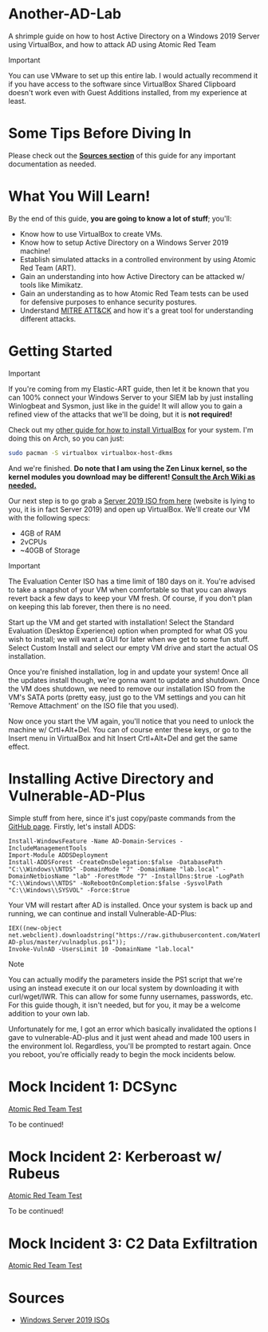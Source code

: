 # Another-AD-Lab
A shrimple guide on how to host Active Directory on a Windows 2019 Server using VirtualBox, and how to attack AD using Atomic Red Team

> [!IMPORTANT]
> You can use VMware to set up this entire lab. I would actually recommend it if you have access to the software since VirtualBox Shared Clipboard doesn't work even with Guest Additions installed, from my experience at least. 

# Some Tips Before Diving In
Please check out the <strong>[Sources section](#sources)</strong> of this guide for any important documentation as needed. 

# What You Will Learn!
By the end of this guide, <strong>you are going to know a lot of stuff</strong>; you'll:
- Know how to use VirtualBox to create VMs.
- Know how to setup Active Directory on a Windows Server 2019 machine!
- Establish simulated attacks in a controlled environment by using Atomic Red Team (ART).
- Gain an understanding into how Active Directory can be attacked w/ tools like Mimikatz.
- Gain an understanding as to how Atomic Red Team tests can be used for defensive purposes to enhance security postures.
- Understand [MITRE ATT&CK](https://attack.mitre.org/) and how it's a great tool for understanding different attacks. 

# Getting Started
> [!IMPORTANT]
> If you're coming from my Elastic-ART guide, then let it be known that you can 100% connect your Windows Server to your SIEM lab by just installing Winlogbeat and Sysmon, just like in the guide! It will allow you to gain a refined view of the attacks that we'll be doing, but it is **not required!**

Check out my [other guide for how to install VirtualBox](https://github.com/nubbsterr/Elastic-ART/blob/main/README.md#virtualbox-installation) for your system. I'm doing this on Arch, so you can just:

```bash
sudo pacman -S virtualbox virtualbox-host-dkms
```

And we're finished. **Do note that I am using the Zen Linux kernel, so the kernel modules you download may be different! [Consult the Arch Wiki as needed.](https://wiki.archlinux.org/title/VirtualBox)**

Our next step is to go grab a [Server 2019 ISO from here](https://www.microsoft.com/en-us/evalcenter/download-windows-server-2022) (website is lying to you, it is in fact Server 2019) and open up VirtualBox. We'll create our VM with the following specs:

- 4GB of RAM
- 2vCPUs
- ~40GB of Storage

> [!IMPORTANT]
> The Evaluation Center ISO has a time limit of 180 days on it. You're advised to take a snapshot of your VM when comfortable so that you can always revert back a few days to keep your VM fresh. Of course, if you don't plan on keeping this lab forever, then there is no need. 

Start up the VM and get started with installation! Select the Standard Evaluation (Desktop Experience) option when prompted for what OS you wish to install; we will want a GUI for later when we get to some fun stuff. Select Custom Install and select our empty VM drive and start the actual OS installation. 

Once you're finished installation, log in and update your system! Once all the updates install though, we're gonna want to update and shutdown. Once the VM does shutdown, we need to remove our installation ISO from the VM's SATA ports (pretty easy, just go to the VM settings and you can hit 'Remove Attachment' on the ISO file that you used).

Now once you start the VM again, you'll notice that you need to unlock the machine w/ Crtl+Alt+Del. You can of course enter these keys, or go to the Insert menu in VirtualBox and hit Insert Crtl+Alt+Del and get the same effect.

# Installing Active Directory and Vulnerable-AD-Plus
Simple stuff from here, since it's just copy/paste commands from the [GitHub page](https://github.com/WaterExecution/vulnerable-AD-plus). Firstly, let's install ADDS:

```
Install-WindowsFeature -Name AD-Domain-Services -IncludeManagementTools
Import-Module ADDSDeployment
Install-ADDSForest -CreateDnsDelegation:$false -DatabasePath "C:\\Windows\\NTDS" -DomainMode "7" -DomainName "lab.local" -DomainNetbiosName "lab" -ForestMode "7" -InstallDns:$true -LogPath "C:\\Windows\\NTDS" -NoRebootOnCompletion:$false -SysvolPath "C:\\Windows\\SYSVOL" -Force:$true
```

Your VM will restart after AD is installed. Once your system is back up and running, we can continue and install Vulnerable-AD-Plus:

```
IEX((new-object net.webclient).downloadstring("https://raw.githubusercontent.com/WaterExecution/vulnerable-AD-plus/master/vulnadplus.ps1"));
Invoke-VulnAD -UsersLimit 10 -DomainName "lab.local"
```

> [!NOTE]
> You can actually modify the parameters inside the PS1 script that we're using an instead execute it on our local system by downloading it with curl/wget/IWR. This can allow for some funny usernames, passwords, etc. For this guide though, it isn't needed, but for you, it may be a welcome addition to your own lab.

Unfortunately for me, I got an error which basically invalidated the options I gave to vulnerable-AD-plus and it just went ahead and made 100 users in the environment lol. Regardless, you'll be prompted to restart again. Once you reboot, you're officially ready to begin the mock incidents below.

# Mock Incident 1: DCSync
[Atomic Red Team Test](https://github.com/redcanaryco/atomic-red-team/blob/master/atomics/T1003.006/T1003.006.md#atomic-test-1---dcsync-active-directory)

To be continued!

# Mock Incident 2: Kerberoast w/ Rubeus
[Atomic Red Team Test](https://github.com/redcanaryco/atomic-red-team/blob/master/atomics/T1558.003/T1558.003.md#atomic-test-2---rubeus-kerberoast)

To be continued!

# Mock Incident 3: C2 Data Exfiltration 
[Atomic Red Team Test](https://github.com/redcanaryco/atomic-red-team/blob/master/atomics/T1041/T1041.md#atomic-test-1---c2-data-exfiltration)
# Sources
- [Windows Server 2019 ISOs](https://www.microsoft.com/en-us/evalcenter/download-windows-server-2022)
